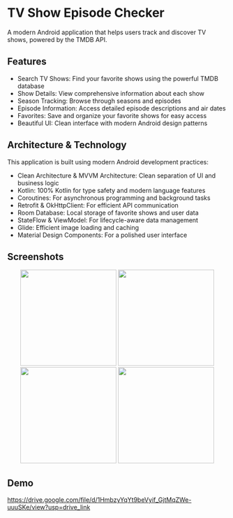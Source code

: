 # TV Show Episode Checker

A modern Android application that helps users track and discover TV shows, powered by the TMDB API.

## Features
* Search TV Shows: Find your favorite shows using the powerful TMDB database
* Show Details: View comprehensive information about each show
* Season Tracking: Browse through seasons and episodes
* Episode Information: Access detailed episode descriptions and air dates
* Favorites: Save and organize your favorite shows for easy access
* Beautiful UI: Clean interface with modern Android design patterns

## Architecture & Technology

This application is built using modern Android development practices:

* Clean Architecture & MVVM Architecture: Clean separation of UI and business logic
* Kotlin: 100% Kotlin for type safety and modern language features
* Coroutines: For asynchronous programming and background tasks
* Retrofit & OkHttpClient: For efficient API communication
* Room Database: Local storage of favorite shows and user data
* StateFlow & ViewModel: For lifecycle-aware data management
* Glide: Efficient image loading and caching
* Material Design Components: For a polished user interface

## Screenshots



<div align="center">
  <img src="https://github.com/user-attachments/assets/376ab63d-8e5f-48fb-a8e0-28d3d5830eed" width="220" />

<img src="https://github.com/user-attachments/assets/f450ab01-aacc-4830-b686-fd85c545d869" width="220" />


<img src="https://github.com/user-attachments/assets/32fc14c2-0967-4e49-8040-a637ddc8df51" width="220" />


<img src="https://github.com/user-attachments/assets/376ab63d-8e5f-48fb-a8e0-28d3d5830eed" width="220" />

</div>



## Demo

https://drive.google.com/file/d/1HmbzyYqYt9beVyif_GjtMqZWe-uuuSKe/view?usp=drive_link
